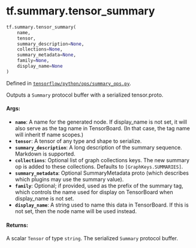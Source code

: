 <div itemscope itemtype="http://developers.google.com/ReferenceObject">
<meta itemprop="name" content="tf.summary.tensor_summary" />
<meta itemprop="path" content="Stable" />
</div>

# tf.summary.tensor_summary

``` python
tf.summary.tensor_summary(
    name,
    tensor,
    summary_description=None,
    collections=None,
    summary_metadata=None,
    family=None,
    display_name=None
)
```



Defined in [`tensorflow/python/ops/summary_ops.py`](https://www.tensorflow.org/code/tensorflow/python/ops/summary_ops.py).

Outputs a `Summary` protocol buffer with a serialized tensor.proto.

#### Args:

* <b>`name`</b>: A name for the generated node. If display_name is not set, it will
    also serve as the tag name in TensorBoard. (In that case, the tag
    name will inherit tf name scopes.)
* <b>`tensor`</b>: A tensor of any type and shape to serialize.
* <b>`summary_description`</b>: A long description of the summary sequence. Markdown
    is supported.
* <b>`collections`</b>: Optional list of graph collections keys. The new summary op is
    added to these collections. Defaults to `[GraphKeys.SUMMARIES]`.
* <b>`summary_metadata`</b>: Optional SummaryMetadata proto (which describes which
    plugins may use the summary value).
* <b>`family`</b>: Optional; if provided, used as the prefix of the summary tag,
    which controls the name used for display on TensorBoard when
    display_name is not set.
* <b>`display_name`</b>: A string used to name this data in TensorBoard. If this is
    not set, then the node name will be used instead.


#### Returns:

A scalar `Tensor` of type `string`. The serialized `Summary` protocol
buffer.
